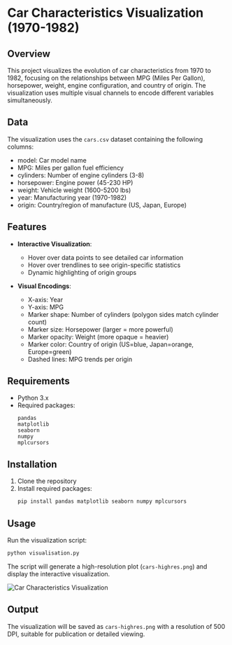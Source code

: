 # Car Characteristics Visualization (1970-1982)

## Overview
This project visualizes the evolution of car characteristics from 1970 to 1982, focusing on the relationships between MPG (Miles Per Gallon), horsepower, weight, engine configuration, and country of origin. The visualization uses multiple visual channels to encode different variables simultaneously.

## Data
The visualization uses the `cars.csv` dataset containing the following columns:
- model: Car model name
- MPG: Miles per gallon fuel efficiency
- cylinders: Number of engine cylinders (3-8)
- horsepower: Engine power (45-230 HP)
- weight: Vehicle weight (1600-5200 lbs)
- year: Manufacturing year (1970-1982)
- origin: Country/region of manufacture (US, Japan, Europe)

## Features
- **Interactive Visualization**: 
  - Hover over data points to see detailed car information
  - Hover over trendlines to see origin-specific statistics
  - Dynamic highlighting of origin groups

- **Visual Encodings**:
  - X-axis: Year
  - Y-axis: MPG
  - Marker shape: Number of cylinders (polygon sides match cylinder count)
  - Marker size: Horsepower (larger = more powerful)
  - Marker opacity: Weight (more opaque = heavier)
  - Marker color: Country of origin (US=blue, Japan=orange, Europe=green)
  - Dashed lines: MPG trends per origin

## Requirements
- Python 3.x
- Required packages:
  ```
  pandas
  matplotlib
  seaborn
  numpy
  mplcursors
  ```

## Installation
1. Clone the repository
2. Install required packages:
   ```bash
   pip install pandas matplotlib seaborn numpy mplcursors
   ```

## Usage
Run the visualization script:
```bash
python visualisation.py
```

The script will generate a high-resolution plot (`cars-highres.png`) and display the interactive visualization.

![Car Characteristics Visualization](assignment-1/cars-highres.png)


## Output
The visualization will be saved as `cars-highres.png` with a resolution of 500 DPI, suitable for publication or detailed viewing.

